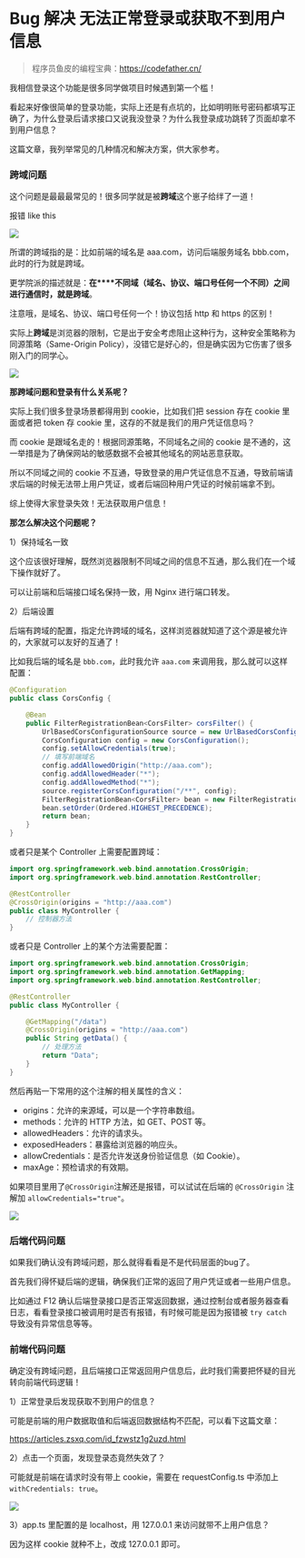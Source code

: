 # Bug 解决  无法正常登录或获取不到用户信息

> 程序员鱼皮的编程宝典：https://codefather.cn/



我相信登录这个功能是很多同学做项目时候遇到第一个槛！



看起来好像很简单的登录功能，实际上还是有点坑的，比如明明账号密码都填写正确了，为什么登录后请求接口又说我没登录？为什么我登录成功跳转了页面却拿不到用户信息？



这篇文章，我列举常见的几种情况和解决方案，供大家参考。



### 跨域问题

这个问题是最最最常见的！很多同学就是被**跨域**这个崽子给绊了一道！



报错 like this

![](https://pic.yupi.icu/5563/202404161538667.png)



所谓的跨域指的是：比如前端的域名是 aaa.com，访问后端服务域名 bbb.com，此时的行为就是跨域。



更学院派的描述就是：**在****不同域（域名、协议、端口号任何一个不同）之间进行通信时，就是跨域**。



注意哦，是域名、协议、端口号任何一个！协议包括 http 和 https 的区别！



实际上**跨域**是浏览器的限制，它是出于安全考虑阻止这种行为，这种安全策略称为同源策略（Same-Origin Policy），没错它是好心的，但是确实因为它伤害了很多刚入门的同学心。



![](https://pic.yupi.icu/5563/202404161538693.jpeg)



**那跨域问题和登录有什么关系呢？**



实际上我们很多登录场景都得用到 cookie，比如我们把 session 存在 cookie 里面或者把 token 存 cookie 里，这存的不就是我们的用户凭证信息吗？



而 cookie 是跟域名走的！根据同源策略，不同域名之间的 cookie 是不通的，这一举措是为了确保网站的敏感数据不会被其他域名的网站恶意获取。



所以不同域之间的 cookie 不互通，导致登录的用户凭证信息不互通，导致前端请求后端的时候无法带上用户凭证，或者后端回种用户凭证的时候前端拿不到。



综上使得大家登录失效！无法获取用户信息！



**那怎么解决这个问题呢？**

1）保持域名一致

这个应该很好理解，既然浏览器限制不同域之间的信息不互通，那么我们在一个域下操作就好了。

可以让前端和后端接口域名保持一致，用 Nginx 进行端口转发。



2）后端设置

后端有跨域的配置，指定允许跨域的域名，这样浏览器就知道了这个源是被允许的，大家就可以友好的互通了！

比如我后端的域名是 `bbb.com`，此时我允许 `aaa.com` 来调用我，那么就可以这样配置：

```java
@Configuration
public class CorsConfig {

    @Bean
    public FilterRegistrationBean<CorsFilter> corsFilter() {
        UrlBasedCorsConfigurationSource source = new UrlBasedCorsConfigurationSource();
        CorsConfiguration config = new CorsConfiguration();
        config.setAllowCredentials(true);
        // 填写前端域名
        config.addAllowedOrigin("http://aaa.com");
        config.addAllowedHeader("*");
        config.addAllowedMethod("*");
        source.registerCorsConfiguration("/**", config);
        FilterRegistrationBean<CorsFilter> bean = new FilterRegistrationBean<>(new CorsFilter(source));
        bean.setOrder(Ordered.HIGHEST_PRECEDENCE);
        return bean;
    }
}
```



或者只是某个 Controller 上需要配置跨域：

```java
import org.springframework.web.bind.annotation.CrossOrigin;
import org.springframework.web.bind.annotation.RestController;

@RestController
@CrossOrigin(origins = "http://aaa.com")
public class MyController {
    // 控制器方法
}
```



或者只是 Controller 上的某个方法需要配置：

```java
import org.springframework.web.bind.annotation.CrossOrigin;
import org.springframework.web.bind.annotation.GetMapping;
import org.springframework.web.bind.annotation.RestController;

@RestController
public class MyController {

    @GetMapping("/data")
    @CrossOrigin(origins = "http://aaa.com")
    public String getData() {
        // 处理方法
        return "Data";
    }
}
```



然后再贴一下常用的这个注解的相关属性的含义：

- origins：允许的来源域，可以是一个字符串数组。
- methods：允许的 HTTP 方法，如 GET、POST 等。
- allowedHeaders：允许的请求头。
- exposedHeaders：暴露给浏览器的响应头。
- allowCredentials：是否允许发送身份验证信息（如 Cookie）。
- maxAge：预检请求的有效期。

如果项目里用了`@CrossOrigin`注解还是报错，可以试试在后端的 `@CrossOrigin` 注解加 `allowCredentials="true"`。

![](https://pic.yupi.icu/5563/202404161538756.png)

### 后端代码问题

如果我们确认没有跨域问题，那么就得看看是不是代码层面的bug了。



首先我们得怀疑后端的逻辑，确保我们正常的返回了用户凭证或者一些用户信息。



比如通过 F12 确认后端登录接口是否正常返回数据，通过控制台或者服务器查看日志，看看登录接口被调用时是否有报错，有时候可能是因为报错被 `try catch` 导致没有异常信息等等。



### 前端代码问题

确定没有跨域问题，且后端接口正常返回用户信息后，此时我们需要把怀疑的目光转向前端代码逻辑！



1）正常登录后发现获取不到用户的信息？

可能是前端的用户数据取值和后端返回数据结构不匹配，可以看下这篇文章：

https://articles.zsxq.com/id_fzwstz1g2uzd.html



2）点击一个页面，发现登录态竟然失效了？

可能就是前端在请求时没有带上 cookie，需要在 requestConfig.ts 中添加上`withCredentials: true`。



![](https://pic.yupi.icu/5563/202404161538684.png)



3）app.ts 里配置的是 localhost，用 127.0.0.1 来访问就带不上用户信息？

因为这样 cookie 就种不上，改成 127.0.0.1 即可。